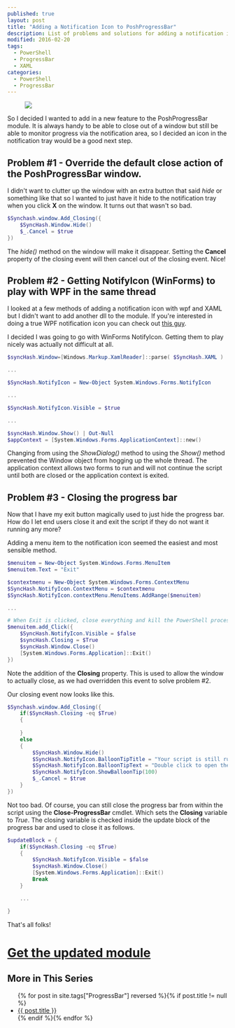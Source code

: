 ```yaml
---
published: true
layout: post
title: "Adding a Notification Icon to PoshProgressBar"
description: List of problems and solutions for adding a notification icon to the PoshProgressBar module
modified: 2016-02-20
tags:
  - PowerShell
  - ProgressBar
  - XAML
categories:
  - PowerShell
  - ProgressBar
---
```


<figure>
	<img src="{{ site.url }}/images/PowerProgress/NotifyIcon.jpg">
</figure>

So I decided I wanted to add in a new feature to the PoshProgressBar module. It is always handy to be able to close out of a window but still be able to monitor progress via the notification area, so I decided an icon in the notification tray would be a good next step.

<!-- more -->

## Problem #1 - Override the default close action of the PoshProgressBar window.

I didn't want to clutter up the window with an extra button that said _hide_ or something like that so I wanted to just have it hide to the notification tray when you click **X** on the window. It turns out that wasn't so bad.

```powershell
$Synchash.window.Add_Closing({
    $SyncHash.Window.Hide()
    $_.Cancel = $true
})
```

The _hide()_ method on the window will make it disappear. Setting the **Cancel** property of the closing event will then cancel out of the closing event. Nice!

## Problem #2 - Getting NotifyIcon (WinForms) to play with WPF in the same thread

I looked at a few methods of adding a notification icon with wpf and XAML but I didn't want to add another dll to the module. If you're interested in doing a true WPF notification icon you can check out [this guy](http://www.hardcodet.net/wpf-notifyicon).

I decided I was going to go with WinForms NotifyIcon. Getting them to play nicely was actually not difficult at all.

```powershell
$syncHash.Window=[Windows.Markup.XamlReader]::parse( $SyncHash.XAML )

...

$SyncHash.NotifyIcon = New-Object System.Windows.Forms.NotifyIcon

...

$SyncHash.NotifyIcon.Visible = $true

...

$syncHash.Window.Show() | Out-Null
$appContext = [System.Windows.Forms.ApplicationContext]::new()
```

Changing from using the _ShowDialog()_ method to using the _Show()_ method prevented the Window object from hogging up the whole thread. The application context allows two forms to run and will not continue the script until both are closed or the application context is exited.

## Problem #3 - Closing the progress bar

Now that I have my exit button magically used to just hide the progress bar. How do I let end users close it and exit the script if they do not want it running any more?

Adding a menu item to the notification icon seemed the easiest and most sensible method.

```powershell
$menuitem = New-Object System.Windows.Forms.MenuItem
$menuitem.Text = "Exit"

$contextmenu = New-Object System.Windows.Forms.ContextMenu
$SyncHash.NotifyIcon.ContextMenu = $contextmenu
$SyncHash.NotifyIcon.contextMenu.MenuItems.AddRange($menuitem)

...

# When Exit is clicked, close everything and kill the PowerShell process
$menuitem.add_Click({
    $SyncHash.NotifyIcon.Visible = $false
    $syncHash.Closing = $True
    $syncHash.Window.Close()
    [System.Windows.Forms.Application]::Exit()
})
```

Note the addition of the **Closing** property. This is used to allow the window to actually close, as we had overridden this event to solve problem #2.

Our closing event now looks like this.

```powershell
$Synchash.window.Add_Closing({
    if($SyncHash.Closing -eq $True)
    {
        
    }
    else
    {
        $SyncHash.Window.Hide()
        $SyncHash.NotifyIcon.BalloonTipTitle = "Your script is still running..."
        $SyncHash.NotifyIcon.BalloonTipText = "Double click to open the progress bar again."
        $SyncHash.NotifyIcon.ShowBalloonTip(100)
        $_.Cancel = $true
    }
})
```

Not too bad. Of course, you can still close the progress bar from within the script using the **Close-ProgressBar** cmdlet. Which sets the **Closing** variable to _True_. The closing variable is checked inside the update block of the progress bar and used to close it as follows.

```powershell
$updateBlock = {
    if($SyncHash.Closing -eq $True)
    {
        $SyncHash.NotifyIcon.Visible = $false
        $syncHash.Window.Close()
        [System.Windows.Forms.Application]::Exit()
        Break
    }

    ...

}
```

That's all folks!

# [Get the updated module](http://tiberriver256.github.io/PoshProgressBar/)

## More in This Series

<article>
    <ul>
        {% for post in site.tags["ProgressBar"] reversed %}{% if post.title != null %}
            <li class="entry-title"><a href="{{ site.url }}{{ post.url }}" title="{{ post.title }}">{{ post.title }}</a></li>
        {% endif %}{% endfor %}
    </ul>
</article>

